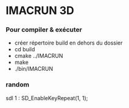 # IMACRUN 3D 

### Pour compiler & exécuter
- créer répertoire build en dehors du dossier 
- cd build 
- cmake ../IMACRUN
- make 
- ./bin/IMACRUN


### random 

sdl 1 : SD_EnableKeyRepeat(1, 1); 
